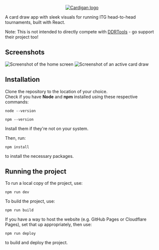 <p align="center">
  <a href = "https://soraeee.github.io/cardigan"><img src="https://github.com/soraeee/cardigan/assets/46469913/90cf9316-bd0e-4e41-aaa8-48e743140527" alt="Cardigan logo"/></a>
  <p>A card draw app with sleek visuals for running ITG head-to-head tournaments, built with React.</p>
  <p>Note: This is not intended to directly compete with <a href = "https://github.com/noahm/DDRCardDraw">DDRTools</a> - go support their project too!</p>
</p>


 
## Screenshots  
![Screenshot of the home screen](https://i.imgur.com/OjEr5zm.png)
![Screenshot of an active card draw](https://i.imgur.com/vGnVsvJ.png)  

## Installation  
Clone the repository to the location of your choice.  
Check if you have **Node** and **npm** installed using these respective commands:  
```
node --version
```  
```
npm --version
```  
Install them if they're not on your system.  
  
Then, run:   
```
npm install
```  
to install the necessary packages.  

## Running the project  
To run a local copy of the project, use:  
```
npm run dev
```  
To build the project, use:  
```
npm run build
```  

If you have a way to host the website (e.g. GitHub Pages or Cloudflare Pages), set that up appropriately, then use:  
```
npm run deploy
```  
to build and deploy the project.  
